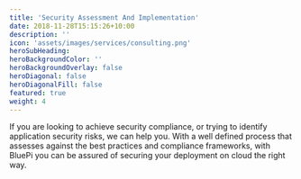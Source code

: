 ```yaml
---
title: 'Security Assessment And Implementation'
date: 2018-11-28T15:15:26+10:00
description: ''
icon: 'assets/images/services/consulting.png'
heroSubHeading: 
heroBackgroundColor: ''
heroBackgroundOverlay: false
heroDiagonal: false
heroDiagonalFill: false
featured: true
weight: 4
---
```


If you are looking to achieve security compliance, or trying to identify application security risks, we can help you. With a well defined process that assesses against the best practices and compliance frameworks, with BluePi you can be assured of securing your deployment on cloud the right way.
